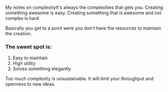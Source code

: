 My notes on complexity<!--more-->It's always the complexities that gets you. Creating something awesome is easy. Creating something that is awesome and not complex is hard

Basically you get to a point were you don't have the resources to maintain the creation.

### The sweet spot is:
1. Easy to maintain
2. High utility
3. Solves something elegantly

Too much complexity is unsustainable. It will limit your throughput and openness to new ideas.
